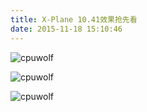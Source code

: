 ```yaml
---
title: X-Plane 10.41效果抢先看
date: 2015-11-18 15:10:46
---
```



![cpuwolf](/images/data/attachment/201511/18/232329ebb4nuabhr6wan77.jpg)

![cpuwolf](/images/data/attachment/201511/18/231012dbg9gw3zoqqhhh39.jpg)


![cpuwolf](/images/data/attachment/201511/18/231905xfbj7swqsebsa8fe.jpg)
